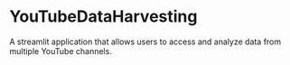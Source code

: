 # YouTubeDataHarvesting
A streamlit application that allows users to access and analyze data from multiple YouTube channels.

